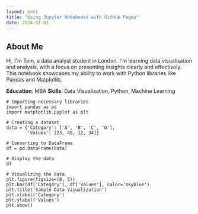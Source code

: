 ```yaml
---
layout: post
title: "Using Jupyter Notebooks with GitHub Pages"
date: 2024-01-01
---
```


## About Me
Hi, I'm Tom, a data analyst student in London. I'm learning data visualisation and analysis, with a focus on presenting insights clearly and effectively. This notebook showcases my ability to work with Python libraries like Pandas and Matplotlib.

**Education**: MBA
**Skills**: Data Visualization, Python, Machine Learning


```
# Importing necessary libraries
import pandas as pd
import matplotlib.pyplot as plt
```


```
# Creating a dataset
data = {'Category': ['A', 'B', 'C', 'D'],
        'Values': [23, 45, 12, 34]}

# Converting to DataFrame
df = pd.DataFrame(data)

# Display the data
df
```


```
# Visualizing the data
plt.figure(figsize=(8, 5))
plt.bar(df['Category'], df['Values'], color='skyblue')
plt.title('Sample Data Visualization')
plt.xlabel('Category')
plt.ylabel('Values')
plt.show()
```


